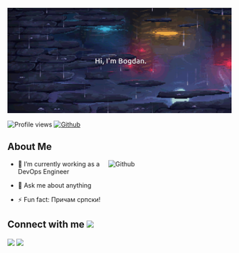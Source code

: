 <p align="center">
    <img width="1273" src="https://github.com/dascar5/dascar5/blob/main/hi.png">
</p>

![Profile views](https://visitor-badge.glitch.me/badge?page_id=`.dascar5)
[![Github](https://img.shields.io/github/followers/dascar5?label=Follow&style=social)](https://github.com/dascar5)


<h2> About Me </h2>

<img width="55%" align="right" alt="Github" src="https://raw.githubusercontent.com/onimur/.github/master/.resources/git-header.svg" />

- 🔭 I’m currently working as a DevOps Engineer
  
- 💬 Ask me about anything
  
- ⚡ Fun fact: Причам српски!


<h2> Connect with me <img src='https://raw.githubusercontent.com/ShahriarShafin/ShahriarShafin/main/Assets/handshake.gif' width="100px"> </h2>
<a href = 'https://www.linkedin.com/in/bogdan-laban-521070163/'> <img width = '32px' align= 'center' src="https://raw.githubusercontent.com/rahulbanerjee26/githubAboutMeGenerator/main/icons/linked-in-alt.svg"/></a> 
<a href = 'https://www.github.com/dascar5'> <img width = '32px' align= 'center' src="https://raw.githubusercontent.com/rahulbanerjee26/githubAboutMeGenerator/main/icons/github.svg"/></a>
  
<br>
<br>
  <br>
